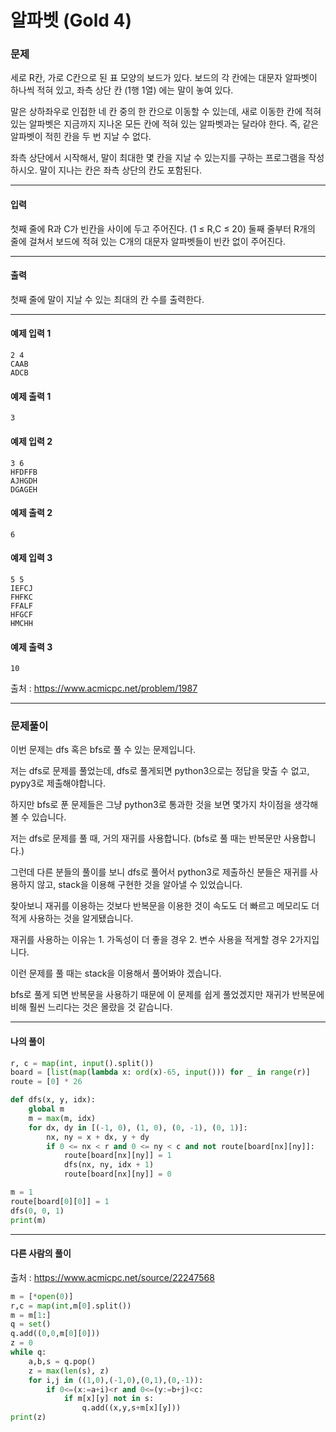 # 알파벳 (Gold 4)

### 문제

세로 R칸, 가로 C칸으로 된 표 모양의 보드가 있다. 보드의 각 칸에는 대문자 알파벳이 하나씩 적혀 있고, 좌측 상단 칸 (1행 1열) 에는 말이 놓여 있다.   

말은 상하좌우로 인접한 네 칸 중의 한 칸으로 이동할 수 있는데, 새로 이동한 칸에 적혀 있는 알파벳은 지금까지 지나온 모든 칸에 적혀 있는 알파벳과는 달라야 한다. 즉, 같은 알파벳이 적힌 칸을 두 번 지날 수 없다.   

좌측 상단에서 시작해서, 말이 최대한 몇 칸을 지날 수 있는지를 구하는 프로그램을 작성하시오. 말이 지나는 칸은 좌측 상단의 칸도 포함된다.   

---

#### 입력

첫째 줄에 R과 C가 빈칸을 사이에 두고 주어진다. (1 ≤ R,C ≤ 20) 둘째 줄부터 R개의 줄에 걸쳐서 보드에 적혀 있는 C개의 대문자 알파벳들이 빈칸 없이 주어진다.

---

#### 출력

첫째 줄에 말이 지날 수 있는 최대의 칸 수를 출력한다.

---

#### 예제 입력 1
~~~
2 4
CAAB
ADCB
~~~

#### 예제 출력 1
~~~
3
~~~

#### 예제 입력 2
~~~
3 6
HFDFFB
AJHGDH
DGAGEH
~~~

#### 예제 출력 2
~~~
6
~~~

#### 예제 입력 3
~~~
5 5
IEFCJ
FHFKC
FFALF
HFGCF
HMCHH
~~~

#### 예제 출력 3
~~~
10
~~~

출처 : https://www.acmicpc.net/problem/1987

---

### 문제풀이

이번 문제는 dfs 혹은 bfs로 풀 수 있는 문제입니다.   

저는 dfs로 문제를 풀었는데, dfs로 풀게되면 python3으로는 정답을 맞출 수 없고, pypy3로 제출해야합니다.   

하지만 bfs로 푼 문제들은 그냥 python3로 통과한 것을 보면 몇가지 차이점을 생각해볼 수 있습니다.   

저는 dfs로 문제를 풀 때, 거의 재귀를 사용합니다. (bfs로 풀 때는 반복문만 사용합니다.)   

그런데 다른 분들의 풀이를 보니 dfs로 풀어서 python3로 제출하신 분들은 재귀를 사용하지 않고, stack을 이용해 구현한 것을 알아낼 수 있었습니다.   

찾아보니 재귀를 이용하는 것보다 반복문을 이용한 것이 속도도 더 빠르고 메모리도 더 적게 사용하는 것을 알게됐습니다.   

재귀를 사용하는 이유는 1. 가독성이 더 좋을 경우 2. 변수 사용을 적게할 경우 2가지입니다.   

이런 문제를 풀 때는 stack을 이용해서 풀어봐야 겠습니다.   

bfs로 풀게 되면 반복문을 사용하기 때문에 이 문제를 쉽게 풀었겠지만 재귀가 반복문에 비해 훨씬 느리다는 것은 몰랐을 것 같습니다.   

---

#### 나의 풀이

~~~python
r, c = map(int, input().split())
board = [list(map(lambda x: ord(x)-65, input())) for _ in range(r)]
route = [0] * 26

def dfs(x, y, idx):
    global m
    m = max(m, idx)
    for dx, dy in [(-1, 0), (1, 0), (0, -1), (0, 1)]:
        nx, ny = x + dx, y + dy
        if 0 <= nx < r and 0 <= ny < c and not route[board[nx][ny]]:
            route[board[nx][ny]] = 1
            dfs(nx, ny, idx + 1)
            route[board[nx][ny]] = 0

m = 1
route[board[0][0]] = 1
dfs(0, 0, 1)
print(m)
~~~

---

#### 다른 사람의 풀이

출처 : https://www.acmicpc.net/source/22247568

~~~python
m = [*open(0)]
r,c = map(int,m[0].split())
m = m[1:]
q = set()
q.add((0,0,m[0][0]))
z = 0
while q:
    a,b,s = q.pop()
    z = max(len(s), z)
    for i,j in ((1,0),(-1,0),(0,1),(0,-1)):
        if 0<=(x:=a+i)<r and 0<=(y:=b+j)<c:
            if m[x][y] not in s:
                q.add((x,y,s+m[x][y]))
print(z)
~~~
